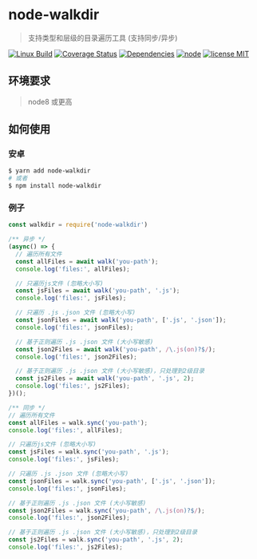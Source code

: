 # node-walkdir

> 支持类型和层级的目录遍历工具 (支持同步/异步)

[![Linux Build][travis-image]][travis-url]
[![Coverage Status][coveralls-image]][coveralls-url]
[![Dependencies][dependencies-image]][dependencies-url]
[![node][node-image]][node-url]
[![license MIT][license-image]][license-url]


## 环境要求

> node8 或更高

## 如何使用

### 安卓

```sh
$ yarn add node-walkdir
# 或者
$ npm install node-walkdir
```

### 例子

```js
const walkdir = require('node-walkdir')

/** 异步 */
(async() => {
  // 遍历所有文件
  const allFiles = await walk('you-path');
  console.log('files:', allFiles);

  // 只遍历js文件 (忽略大小写)
  const jsFiles = await walk('you-path', '.js');
  console.log('files:', jsFiles);

  // 只遍历 .js .json 文件 (忽略大小写)
  const jsonFiles = await walk('you-path', ['.js', '.json']);
  console.log('files:', jsonFiles);

  // 基于正则遍历 .js .json 文件 (大小写敏感)
  const json2Files = await walk('you-path', /\.js(on)?$/);
  console.log('files:', json2Files);

  // 基于正则遍历 .js .json 文件 (大小写敏感)，只处理到2级目录
  const js2Files = await walk('you-path', '.js', 2);
  console.log('files:', js2Files);
})();

/** 同步 */
// 遍历所有文件
const allFiles = walk.sync('you-path');
console.log('files:', allFiles);

// 只遍历js文件 (忽略大小写)
const jsFiles = walk.sync('you-path', '.js');
console.log('files:', jsFiles);

// 只遍历 .js .json 文件 (忽略大小写)
const jsonFiles = walk.sync('you-path', ['.js', '.json']);
console.log('files:', jsonFiles);

// 基于正则遍历 .js .json 文件 (大小写敏感)
const json2Files = walk.sync('you-path', /\.js(on)?$/);
console.log('files:', json2Files);

// 基于正则遍历 .js .json 文件 (大小写敏感)，只处理到2级目录
const js2Files = walk.sync('you-path', '.js', 2);
console.log('files:', js2Files);
```


[travis-url]: https://travis-ci.org/52cik/node-walkdir
[travis-image]: https://img.shields.io/travis/52cik/node-walkdir/master.svg?label=linux

[coveralls-url]: https://coveralls.io/github/52cik/node-walkdir?branch=master
[coveralls-image]: https://coveralls.io/repos/52cik/node-walkdir/badge.svg?branch=master&service=github

[license-url]: https://opensource.org/licenses/MIT
[license-image]: https://img.shields.io/badge/license-MIT-blue.svg

[dependencies-url]: https://david-dm.org/52cik/node-walkdir
[dependencies-image]: https://img.shields.io/david/52cik/node-walkdir.svg?style=flat

[node-url]: https://nodejs.org
[node-image]: https://img.shields.io/badge/node-%3E%3D%200.10.0-brightgreen.svg
